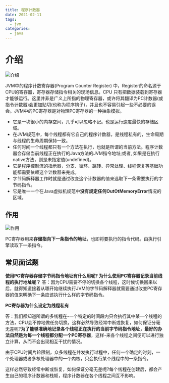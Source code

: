 ```yaml
---
title: 程序计数器
date: 2021-02-11
tags:
  - jvm
categories:
  - java
---
```


# 介绍
![介绍](https://kuangstudy.oss-cn-beijing.aliyuncs.com/bbs/2021/02/13/kuangstudy97a8cfdd-4c6c-4077-846a-c866aeb46211.jpg)

JVM中的程序计数寄存器(Program Counter Register) 中，Register的命名源于CPU的寄存器，寄存器存储指令相关的现场信息。CPU 只有把数据装载到寄存器才能够运行。这里并非是广义上所指的物理寄存器，或许将其翻译为PC计数器(或指令计数器)会更加贴切(也称为程序钩子)，并且也不容易引起一些不必要的误会。JVM中的PC寄存器是对物理PC寄存器的一种抽象模拟。

- 它是一块很小的内存空间，几乎可以忽略不记。也是运行速度最快的存储区域。
- 在JVM规范中，每个线程都有它自己的程序计数器，是线程私有的，生命周期与线程的生命周期保持一致。
- 任何时间一个线程都只有一个方法在执行，也就是所谓的当前方法。程序计数器会存储当前线程正在执行的Java方法的JVM指令地址;或者, 如果是在执行native方法，则是未指定值(undefined)。
- 它是程序控制流的指示器，分支、循环、跳转、异常处理、线程恢复等基础功能都需要依赖这个计数器来完成。
- 字节码解释器工作时就是通过改变这个计数器的值来选取下一条需要执行的字节码指令。
- 它是唯一一个在Java虚拟机规范中**没有规定任何OutOtMemoryError**情况的区域。

##  作用
![作用](https://kuangstudy.oss-cn-beijing.aliyuncs.com/bbs/2021/02/13/kuangstudy18a1607a-8a8d-47ad-93e3-6d8eb800cf96.jpg "作用")

PC寄存器用来**存储指向下一条指令的地址**，也即将要执行的指令代码。由执行引擎读取下一条指令。

## 常见面试题
**使用PC寄存器存储字节码指令地址有什么用呢?
为什么使用PC寄存器记录当前线程的执行地址呢？**
答：因为CPU需要不停的切换各个线程，这时候切换回来以后，就得知道接着从哪开始继续执行JVM的字节码解释器就需要通过改变PC寄存器的值来明确下一条应该执行什么样的字节码指令。

**PC寄存器为什么设定为线程私有**

答：我们都知道所谓的多线程在-一个特定的时间段内只会执行其中某一个线程的方法，CPU会不停地做任务切换，这样必然导致经常中断或恢复，如何保证分毫无差呢?**为了能够准确地记录各个线程正在执行的当前字节码指令地址，最好的办法自然是为每一个线程都分配一个PC寄存器**，这样-来各个线程之间便可以进行独立计算，从而不会出现相互干扰的情况。

由于CPU时间片轮限制，众多线程在并发执行过程中，任何一个确定的时刻，一个处理器或者多核处理器中的一个内核，只会执行某个线程中的一条指令。

这样必然导致经常中断或恢复，如何保证分毫无差呢?每个线程在创建后，都会产生自己的程序计数器和栈帧，程序计数器在各个线程之间互不影响。


